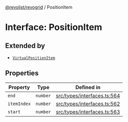 [@revolist/revogrid](README.md) / PositionItem

# Interface: PositionItem

## Extended by

- [`VirtualPositionItem`](Interface.VirtualPositionItem.md)

## Properties

| Property | Type | Defined in |
| ------ | ------ | ------ |
| `end` | `number` | [src/types/interfaces.ts:564](https://github.com/revolist/revogrid/blob/c4e80f786890231c76aca88d327b090657d3fbb9/src/types/interfaces.ts#L564) |
| `itemIndex` | `number` | [src/types/interfaces.ts:562](https://github.com/revolist/revogrid/blob/c4e80f786890231c76aca88d327b090657d3fbb9/src/types/interfaces.ts#L562) |
| `start` | `number` | [src/types/interfaces.ts:563](https://github.com/revolist/revogrid/blob/c4e80f786890231c76aca88d327b090657d3fbb9/src/types/interfaces.ts#L563) |
